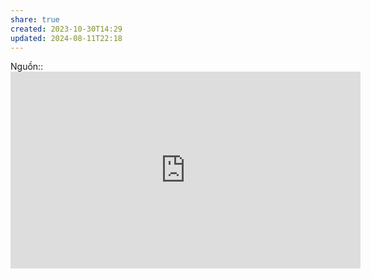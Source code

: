 ```yaml
---
share: true
created: 2023-10-30T14:29
updated: 2024-08-11T22:18
---
```

Nguồn:: <iframe width="560" height="315" src="https://www.youtube.com/embed/_sTDSO74D8Q?si=e8JrCZjjp-WBuehP&amp;start=97" title="YouTube video player" frameborder="0" allow="accelerometer; autoplay; clipboard-write; encrypted-media; gyroscope; picture-in-picture; web-share" referrerpolicy="strict-origin-when-cross-origin" allowfullscreen></iframe>